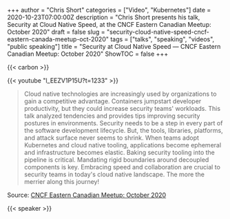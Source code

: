 +++
author = "Chris Short"
categories = ["Video", "Kubernetes"]
date = 2020-10-23T07:00:00Z
description = "Chris Short presents his talk, Security at Cloud Native Speed, at the CNCF Eastern Canadian Meetup: October 2020"
draft = false
slug = "security-cloud-native-speed-cncf-eastern-canada-meetup-oct-2020"
tags = ["talks", "speaking", "videos", "public speaking"]
title = "Security at Cloud Native Speed — CNCF Eastern Canadian Meetup: October 2020"
ShowTOC = false
+++

{{< carbon >}}

{{< youtube "l_EEZV1P15U?t=1233" >}}

> Cloud native technologies are increasingly used by organizations to gain a competitive advantage. Containers jumpstart developer productivity, but they could increase security teams' workloads. This talk analyzed tendencies and provides tips improving security postures in environments. Security needs to be a step in every part of the software development lifecycle. But, the tools, libraries, platforms, and attack surface never seems to shrink. When teams adopt Kubernetes and cloud native tooling, applications become ephemeral and infrastructure becomes elastic. Baking security tooling into the pipeline is critical. Mandating rigid boundaries around decoupled components is key. Embracing speed and collaboration are crucial to security teams in today's cloud native landscape. The more the merrier along this journey!

Source: [CNCF Eastern Canadian Meetup: October 2020](https://youtu.be/l_EEZV1P15U?t=1233)

{{< speaker >}}

